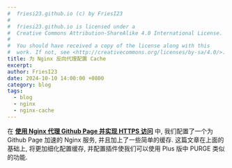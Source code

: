 ```yaml
---
#  friesi23.github.io (c) by FriesI23
#
#  friesi23.github.io is licensed under a
#  Creative Commons Attribution-ShareAlike 4.0 International License.
#
#  You should have received a copy of the license along with this
#  work. If not, see <http://creativecommons.org/licenses/by-sa/4.0/>.
title: 为 Nginx 反向代理配置 Cache
excerpt:
author: FriesI23
date: 2024-10-10 14:00:00 +0800
category: blog
tags:
  - blog
  - nginx
  - nginx-cache
---
```


在 [**使用 Nginx 代理 Github Page 并实现 HTTPS 访问**][blog-github-page-proxy] 中,
我们配置了一个为 Github Page 加速的 Nginx 服务, 并且加上了一些简单的缓存.
这篇文章在上面的基础上, 将更加细化配置缓存, 并配置插件使我们可以使用 Plus 版中 PURGE 类似的功能.

<!-- refs -->

[blog-github-page-proxy]: /post/202406/github-page-proxy
